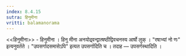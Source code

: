```yaml
---
index: 8.4.15
sutra: हिनुमीना
vritti: balamanorama
---
```


<<हिनुमीना>> - हिनुमीना । हिनु मीना अनयोद्र्वन्द्वात्षष्ठीद्विवचनस्य आर्षो लुक् । "रषाभ्यां नो णः" इत्यनुवर्तते । "उपसर्गादसमासेऽपि" इत्यत उपसर्गादिति च । तदाह —  उपसर्गस्थादिति ।